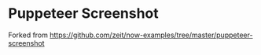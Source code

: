 # Puppeteer Screenshot

Forked from https://github.com/zeit/now-examples/tree/master/puppeteer-screenshot